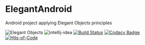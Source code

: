 # ElegantAndroid

Android project applying Elegant Objects principles

![Elegant Objects](https://www.elegantobjects.org/badge.svg)
![intellij-idea](https://www.elegantobjects.org/intellij-idea.svg)
[![Build Status](https://app.bitrise.io/app/4b269ce2e4a54a10/status.svg?token=cB1XomN4oEA59zjl1ijlig&branch=master)](https://app.bitrise.io/app/4b269ce2e4a54a10)
[![Codacy Badge](https://api.codacy.com/project/badge/Grade/d7359fec6496408995789436543473d9)](https://www.codacy.com/manual/romain-rochegude_2/elegant-android?utm_source=github.com&amp;utm_medium=referral&amp;utm_content=RoRoche/elegant-android&amp;utm_campaign=Badge_Grade)
[![Hits-of-Code](https://hitsofcode.com/github/RoRoche/elegant-android)](https://hitsofcode.com/view/github/RoRoche/elegant-android)
